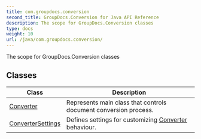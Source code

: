```yaml
---
title: com.groupdocs.conversion
second_title: GroupDocs.Conversion for Java API Reference
description: The scope for GroupDocs.Conversion classes
type: docs
weight: 10
url: /java/com.groupdocs.conversion/
---
```


The scope for GroupDocs.Conversion classes


## Classes

| Class | Description |
| --- | --- |
| [Converter](../com.groupdocs.conversion/converter) | Represents main class that controls document conversion process. |
| [ConverterSettings](../com.groupdocs.conversion/convertersettings) | Defines settings for customizing [Converter](../com.groupdocs.conversion/converter) behaviour. |
